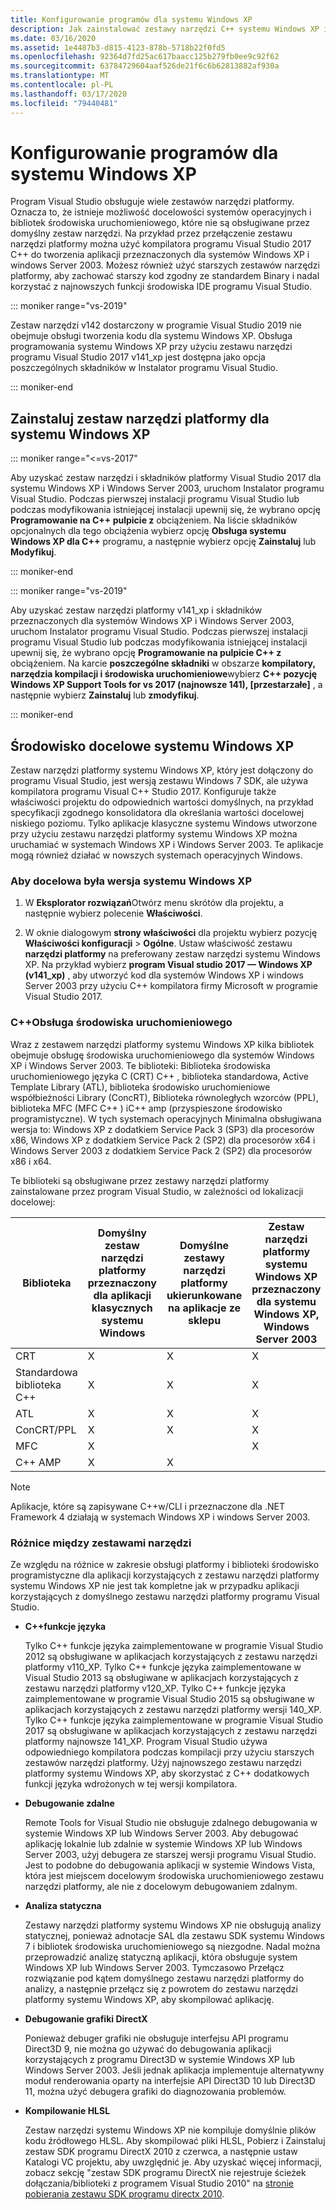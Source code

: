 ```yaml
---
title: Konfigurowanie programów dla systemu Windows XP
description: Jak zainstalować zestawy narzędzi C++ systemu Windows XP i korzystać z nich w programie Visual Studio.
ms.date: 03/16/2020
ms.assetid: 1e4487b3-d815-4123-878b-5718b22f0fd5
ms.openlocfilehash: 92364d7fd25ac617baacc125b279fb0ee9c92f62
ms.sourcegitcommit: 63784729604aaf526de21f6c6b62813882af930a
ms.translationtype: MT
ms.contentlocale: pl-PL
ms.lasthandoff: 03/17/2020
ms.locfileid: "79440481"
---
```

# <a name="configuring-programs-for-windows-xp"></a>Konfigurowanie programów dla systemu Windows XP

Program Visual Studio obsługuje wiele zestawów narzędzi platformy. Oznacza to, że istnieje możliwość docelowości systemów operacyjnych i bibliotek środowiska uruchomieniowego, które nie są obsługiwane przez domyślny zestaw narzędzi. Na przykład przez przełączenie zestawu narzędzi platformy można użyć kompilatora programu Visual Studio 2017 C++ do tworzenia aplikacji przeznaczonych dla systemów Windows XP i windows Server 2003. Możesz również użyć starszych zestawów narzędzi platformy, aby zachować starszy kod zgodny ze standardem Binary i nadal korzystać z najnowszych funkcji środowiska IDE programu Visual Studio.

::: moniker range="vs-2019"

Zestaw narzędzi v142 dostarczony w programie Visual Studio 2019 nie obejmuje obsługi tworzenia kodu dla systemu Windows XP. Obsługa programowania systemu Windows XP przy użyciu zestawu narzędzi programu Visual Studio 2017 v141_xp jest dostępna jako opcja poszczególnych składników w Instalator programu Visual Studio.

::: moniker-end

## <a name="install-the-windows-xp-platform-toolset"></a>Zainstaluj zestaw narzędzi platformy dla systemu Windows XP

::: moniker range="<=vs-2017"

Aby uzyskać zestaw narzędzi i składników platformy Visual Studio 2017 dla systemu Windows XP i Windows Server 2003, uruchom Instalator programu Visual Studio. Podczas pierwszej instalacji programu Visual Studio lub podczas modyfikowania istniejącej instalacji upewnij się, że wybrano opcję **Programowanie na C++ pulpicie z** obciążeniem. Na liście składników opcjonalnych dla tego obciążenia wybierz opcję **Obsługa systemu Windows XP dla C++** programu, a następnie wybierz opcję **Zainstaluj** lub **Modyfikuj**.

::: moniker-end

::: moniker range="vs-2019"

Aby uzyskać zestaw narzędzi platformy v141_xp i składników przeznaczonych dla systemów Windows XP i Windows Server 2003, uruchom Instalator programu Visual Studio. Podczas pierwszej instalacji programu Visual Studio lub podczas modyfikowania istniejącej instalacji upewnij się, że wybrano opcję **Programowanie na pulpicie C++ z** obciążeniem. Na karcie **poszczególne składniki** w obszarze **kompilatory, narzędzia kompilacji i środowiska uruchomieniowe**wybierz  **C++ pozycję Windows XP Support Tools for vs 2017 (najnowsze 141), \[przestarzałe]** , a następnie wybierz **Zainstaluj** lub **zmodyfikuj**.

::: moniker-end

## <a name="windows-xp-targeting-experience"></a>Środowisko docelowe systemu Windows XP

Zestaw narzędzi platformy systemu Windows XP, który jest dołączony do programu Visual Studio, jest wersją zestawu Windows 7 SDK, ale używa kompilatora programu Visual C++ Studio 2017. Konfiguruje także właściwości projektu do odpowiednich wartości domyślnych, na przykład specyfikacji zgodnego konsolidatora dla określania wartości docelowej niskiego poziomu. Tylko aplikacje klasyczne systemu Windows utworzone przy użyciu zestawu narzędzi platformy systemu Windows XP można uruchamiać w systemach Windows XP i Windows Server 2003. Te aplikacje mogą również działać w nowszych systemach operacyjnych Windows.

### <a name="to-target-windows-xp"></a>Aby docelowa była wersja systemu Windows XP

1. W **Eksplorator rozwiązań**Otwórz menu skrótów dla projektu, a następnie wybierz polecenie **Właściwości**.

1. W oknie dialogowym **strony właściwości** dla projektu wybierz pozycję **Właściwości konfiguracji** > **Ogólne**. Ustaw właściwość zestawu **narzędzi platformy** na preferowany zestaw narzędzi systemu Windows XP. Na przykład wybierz **program Visual studio 2017 — Windows XP (v141_xp)** , aby utworzyć kod dla systemów Windows XP i windows Server 2003 przy użyciu C++ kompilatora firmy Microsoft w programie Visual Studio 2017.

### <a name="c-runtime-support"></a>C++Obsługa środowiska uruchomieniowego

Wraz z zestawem narzędzi platformy systemu Windows XP kilka bibliotek obejmuje obsługę środowiska uruchomieniowego dla systemów Windows XP i Windows Server 2003. Te biblioteki: Biblioteka środowiska uruchomieniowego języka C (CRT) C++ , biblioteka standardowa, Active Template Library (ATL), biblioteka środowisko uruchomieniowe współbieżności Library (ConcRT), Biblioteka równoległych wzorców (PPL), biblioteka MFC (MFC C++ ) iC++ amp (przyspieszone środowisko programistyczne). W tych systemach operacyjnych Minimalna obsługiwana wersja to: Windows XP z dodatkiem Service Pack 3 (SP3) dla procesorów x86, Windows XP z dodatkiem Service Pack 2 (SP2) dla procesorów x64 i Windows Server 2003 z dodatkiem Service Pack 2 (SP2) dla procesorów x86 i x64.

Te biblioteki są obsługiwane przez zestawy narzędzi platformy zainstalowane przez program Visual Studio, w zależności od lokalizacji docelowej:

|Biblioteka|Domyślny zestaw narzędzi platformy przeznaczony dla aplikacji klasycznych systemu Windows|Domyślne zestawy narzędzi platformy ukierunkowane na aplikacje ze sklepu|Zestaw narzędzi platformy systemu Windows XP przeznaczony dla systemu Windows XP, Windows Server 2003|
|---|---|---|---|
|CRT|X|X|X|
|Standardowa biblioteka C++|X|X|X|
|ATL|X|X|X|
|ConCRT/PPL|X|X|X|
|MFC|X||X|
|C++ AMP|X|X||

> [!NOTE]
> Aplikacje, które są zapisywane C++w/CLI i przeznaczone dla .NET Framework 4 działają w systemach Windows XP i windows Server 2003.

### <a name="differences-between-the-toolsets"></a>Różnice między zestawami narzędzi

Ze względu na różnice w zakresie obsługi platformy i biblioteki środowisko programistyczne dla aplikacji korzystających z zestawu narzędzi platformy systemu Windows XP nie jest tak kompletne jak w przypadku aplikacji korzystających z domyślnego zestawu narzędzi platformy programu Visual Studio.

- **C++funkcje języka**

   Tylko C++ funkcje języka zaimplementowane w programie Visual Studio 2012 są obsługiwane w aplikacjach korzystających z zestawu narzędzi platformy v110\_XP. Tylko C++ funkcje języka zaimplementowane w Visual Studio 2013 są obsługiwane w aplikacjach korzystających z zestawu narzędzi platformy v120\_XP. Tylko C++ funkcje języka zaimplementowane w programie Visual Studio 2015 są obsługiwane w aplikacjach korzystających z zestawu narzędzi platformy wersji 140\_XP. Tylko C++ funkcje języka zaimplementowane w programie Visual Studio 2017 są obsługiwane w aplikacjach korzystających z zestawu narzędzi platformy najnowsze 141\_XP. Program Visual Studio używa odpowiedniego kompilatora podczas kompilacji przy użyciu starszych zestawów narzędzi platformy. Użyj najnowszego zestawu narzędzi platformy systemu Windows XP, aby skorzystać z C++ dodatkowych funkcji języka wdrożonych w tej wersji kompilatora.

- **Debugowanie zdalne**

   Remote Tools for Visual Studio nie obsługuje zdalnego debugowania w systemie Windows XP lub Windows Server 2003. Aby debugować aplikację lokalnie lub zdalnie w systemie Windows XP lub Windows Server 2003, użyj debugera ze starszej wersji programu Visual Studio. Jest to podobne do debugowania aplikacji w systemie Windows Vista, która jest miejscem docelowym środowiska uruchomieniowego zestawu narzędzi platformy, ale nie z docelowym debugowaniem zdalnym.

- **Analiza statyczna**

   Zestawy narzędzi platformy systemu Windows XP nie obsługują analizy statycznej, ponieważ adnotacje SAL dla zestawu SDK systemu Windows 7 i bibliotek środowiska uruchomieniowego są niezgodne. Nadal można przeprowadzić analizę statyczną aplikacji, która obsługuje system Windows XP lub Windows Server 2003. Tymczasowo Przełącz rozwiązanie pod kątem domyślnego zestawu narzędzi platformy do analizy, a następnie przełącz się z powrotem do zestawu narzędzi platformy systemu Windows XP, aby skompilować aplikację.

- **Debugowanie grafiki DirectX**

   Ponieważ debuger grafiki nie obsługuje interfejsu API programu Direct3D 9, nie można go używać do debugowania aplikacji korzystających z programu Direct3D w systemie Windows XP lub Windows Server 2003. Jeśli jednak aplikacja implementuje alternatywny moduł renderowania oparty na interfejsie API Direct3D 10 lub Direct3D 11, można użyć debugera grafiki do diagnozowania problemów.

- **Kompilowanie HLSL**

   Zestaw narzędzi systemu Windows XP nie kompiluje domyślnie plików kodu źródłowego HLSL. Aby skompilować pliki HLSL, Pobierz i Zainstaluj zestaw SDK programu DirectX 2010 z czerwca, a następnie ustaw Katalogi VC projektu, aby uwzględnić je. Aby uzyskać więcej informacji, zobacz sekcję "zestaw SDK programu DirectX nie rejestruje ścieżek dołączania/biblioteki z programem Visual Studio 2010" na [stronie pobierania zestawu SDK programu directx 2010](https://www.microsoft.com/download/details.aspx?displaylang=en&id=6812).
